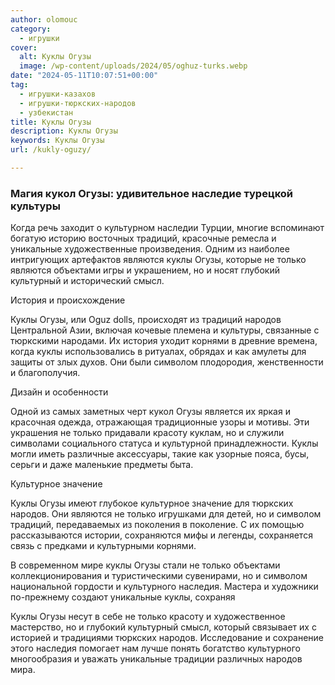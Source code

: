 ```yaml
---
author: olomouc
category:
  - игрушки
cover:
  alt: Куклы Огузы
  image: /wp-content/uploads/2024/05/oghuz-turks.webp
date: "2024-05-11T10:07:51+00:00"
tag:
  - игрушки-казахов
  - игрушки-тюркских-народов
  - узбекистан
title: Куклы Огузы
description: Куклы Огузы
keywords: Куклы Огузы
url: /kukly-oguzy/

---
```

### Магия кукол Огузы: удивительное наследие турецкой культуры

Когда речь заходит о культурном наследии Турции, многие вспоминают богатую историю восточных традиций, красочные ремесла и уникальные художественные произведения. Одним из наиболее интригующих артефактов являются куклы Огузы, которые не только являются объектами игры и украшением, но и носят глубокий культурный и исторический смысл.

История и происхождение

Куклы Огузы, или Oguz dolls, происходят из традиций народов Центральной Азии, включая кочевые племена и культуры, связанные с тюркскими народами. Их история уходит корнями в древние времена, когда куклы использовались в ритуалах, обрядах и как амулеты для защиты от злых духов. Они были символом плодородия, женственности и благополучия.

Дизайн и особенности

Одной из самых заметных черт кукол Огузы является их яркая и красочная одежда, отражающая традиционные узоры и мотивы. Эти украшения не только придавали красоту куклам, но и служили символами социального статуса и культурной принадлежности. Куклы могли иметь различные аксессуары, такие как узорные пояса, бусы, серьги и даже маленькие предметы быта.

Культурное значение

Куклы Огузы имеют глубокое культурное значение для тюркских народов. Они являются не только игрушками для детей, но и символом традиций, передаваемых из поколения в поколение. С их помощью рассказываются истории, сохраняются мифы и легенды, сохраняется связь с предками и культурными корнями.

В современном мире куклы Огузы стали не только объектами коллекционирования и туристическими сувенирами, но и символом национальной гордости и культурного наследия. Мастера и художники по-прежнему создают уникальные куклы, сохраняя

Куклы Огузы несут в себе не только красоту и художественное мастерство, но и глубокий культурный смысл, который связывает их с историей и традициями тюркских народов. Исследование и сохранение этого наследия помогает нам лучше понять богатство культурного многообразия и уважать уникальные традиции различных народов мира.
